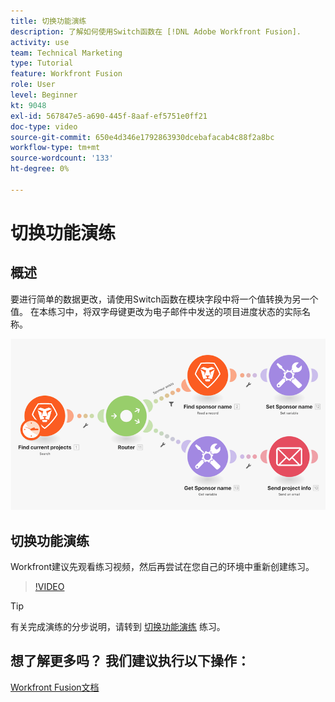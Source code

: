 ```yaml
---
title: 切换功能演练
description: 了解如何使用Switch函数在 [!DNL Adobe Workfront Fusion].
activity: use
team: Technical Marketing
type: Tutorial
feature: Workfront Fusion
role: User
level: Beginner
kt: 9048
exl-id: 567847e5-a690-445f-8aaf-ef5751e0ff21
doc-type: video
source-git-commit: 650e4d346e1792863930dcebafacab4c88f2a8bc
workflow-type: tm+mt
source-wordcount: '133'
ht-degree: 0%

---
```


# 切换功能演练

## 概述

要进行简单的数据更改，请使用Switch函数在模块字段中将一个值转换为另一个值。 在本练习中，将双字母键更改为电子邮件中发送的项目进度状态的实际名称。

![使用开关功能的图像](assets/beyond-basic-modules-3.png)

## 切换功能演练

Workfront建议先观看练习视频，然后再尝试在您自己的环境中重新创建练习。

>[!VIDEO](https://video.tv.adobe.com/v/335289/?quality=12&learn=on)

>[!TIP]
>
>有关完成演练的分步说明，请转到 [切换功能演练](https://experienceleague.adobe.com/docs/workfront-learn/tutorials-workfront/fusion/exercises/switch-function.html?lang=en) 练习。


## 想了解更多吗？ 我们建议执行以下操作：

[Workfront Fusion文档](https://experienceleague.adobe.com/docs/workfront/using/adobe-workfront-fusion/workfront-fusion-2.html?lang=en)
